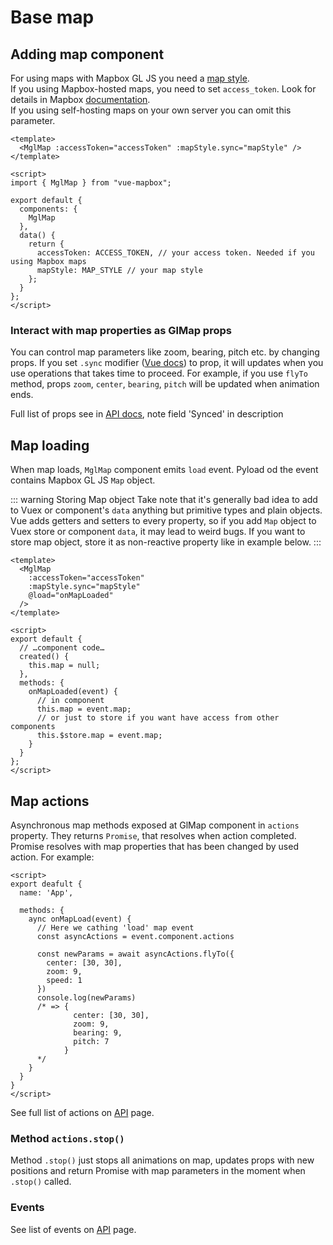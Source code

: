 # Base map

## Adding map component

For using maps with Mapbox GL JS you need a [map style](https://mapbox.com/mapbox-gl-js/style-spec).  
If you using Mapbox-hosted maps, you need to set `access_token`. Look for details in Mapbox [documentation](https://mapbox.com/help/define-access-token/).  
If you using self-hosting maps on your own server you can omit this parameter.

```vue{2}
<template>
  <MglMap :accessToken="accessToken" :mapStyle.sync="mapStyle" />
</template>

<script>
import { MglMap } from "vue-mapbox";

export default {
  components: {
    MglMap
  },
  data() {
    return {
      accessToken: ACCESS_TOKEN, // your access token. Needed if you using Mapbox maps
      mapStyle: MAP_STYLE // your map style
    };
  }
};
</script>
```

### Interact with map properties as GlMap props

You can control map parameters like zoom, bearing, pitch etc. by changing props.
If you set `.sync` modifier ([Vue docs](https://vuejs.org/v2/guide/components.html#sync-Modifier)) to prop, it will updates when you use operations that takes time to proceed. For example, if you use `flyTo` method, props `zoom`, `center`, `bearing`, `pitch` will be updated when animation ends.

Full list of props see in [API docs](/api/glmap.md#props), note field 'Synced' in description

## Map loading

When map loads, `MglMap` component emits `load` event. Pyload od the event contains Mapbox GL JS `Map` object.

::: warning Storing Map object
Take note that it's generally bad idea to add to Vuex or component's `data` anything but primitive types and plain objects. Vue adds getters and setters to every property, so if you add `Map` object to Vuex store or component `data`, it may lead to weird bugs.
If you want to store map object, store it as non-reactive property like in example below.
:::

```vue
<template>
  <MglMap 
    :accessToken="accessToken" 
    :mapStyle.sync="mapStyle"
    @load="onMapLoaded"
  />
</template>

<script>
export default {
  // …component code…
  created() {
    this.map = null;
  },
  methods: {
    onMapLoaded(event) {
      // in component
      this.map = event.map;
      // or just to store if you want have access from other components
      this.$store.map = event.map;
    }
  }
};
</script>
```

## Map actions

Asynchronous map methods exposed at GlMap component in `actions` property. They returns `Promise`, that resolves when action completed.
Promise resolves with map properties that has been changed by used action.
For example:

```vue{2}
<script>
export deafult {
  name: 'App',

  methods: {
    aync onMapLoad(event) {
      // Here we cathing 'load' map event
      const asyncActions = event.component.actions

      const newParams = await asyncActions.flyTo({
        center: [30, 30],
        zoom: 9,
        speed: 1
      })
      console.log(newParams)
      /* => {
              center: [30, 30],
              zoom: 9,
              bearing: 9,
              pitch: 7
            }
      */
    }
  }
}
</script>
```

See full list of actions on [API](/api/glmap.md#actions) page.

### Method `actions.stop()`

Method `.stop()` just stops all animations on map, updates props with new positions and return Promise with map parameters in the moment when `.stop()` called.

### Events

See list of events on [API](/api/glmap.md#events) page.
